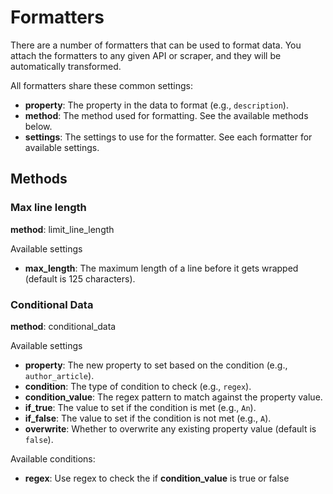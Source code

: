 # Formatters
There are a number of formatters that can be used to format data. You attach the formatters to any given API or scraper, and they will be automatically transformed.

All formatters share these common settings:
- **property**: The property in the data to format (e.g., `description`).
- **method**: The method used for formatting. See the available methods below.
- **settings**: The settings to use for the formatter. See each formatter for available settings.

## Methods

### Max line length
**method**: limit_line_length

Available settings
- **max_length**: The maximum length of a line before it gets wrapped (default is 125 characters).

### Conditional Data
**method**: conditional_data

Available settings
- **property**: The new property to set based on the condition (e.g., `author_article`).
- **condition**: The type of condition to check (e.g., `regex`).
- **condition_value**: The regex pattern to match against the property value.
- **if_true**: The value to set if the condition is met (e.g., `An`).
- **if_false**: The value to set if the condition is not met (e.g., `A`).
- **overwrite**: Whether to overwrite any existing property value (default is `false`).

Available conditions:
- **regex**: Use regex to check the if **condition_value** is true or false